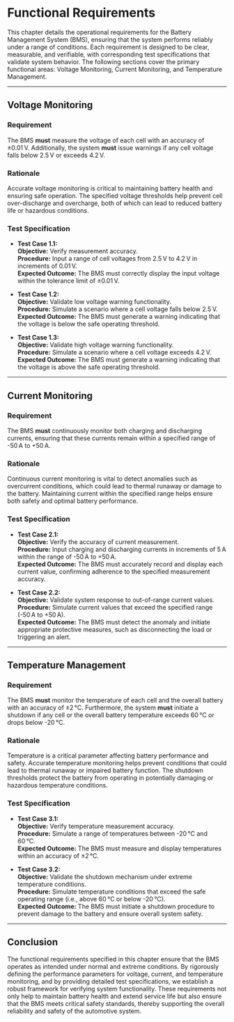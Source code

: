 # Functional Requirements

This chapter details the operational requirements for the Battery Management System (BMS), ensuring that the system performs reliably under a range of conditions. Each requirement is designed to be clear, measurable, and verifiable, with corresponding test specifications that validate system behavior. The following sections cover the primary functional areas: Voltage Monitoring, Current Monitoring, and Temperature Management.

---

## Voltage Monitoring

### **Requirement**
The BMS **must** measure the voltage of each cell with an accuracy of ±0.01 V. Additionally, the system **must** issue warnings if any cell voltage falls below 2.5 V or exceeds 4.2 V.

### **Rationale**
Accurate voltage monitoring is critical to maintaining battery health and ensuring safe operation. The specified voltage thresholds help prevent cell over-discharge and overcharge, both of which can lead to reduced battery life or hazardous conditions.

### **Test Specification**

- **Test Case 1.1:**  
  **Objective:** Verify measurement accuracy.  
  **Procedure:** Input a range of cell voltages from 2.5 V to 4.2 V in increments of 0.01 V.  
  **Expected Outcome:** The BMS must correctly display the input voltage within the tolerance limit of ±0.01 V.

- **Test Case 1.2:**  
  **Objective:** Validate low voltage warning functionality.  
  **Procedure:** Simulate a scenario where a cell voltage falls below 2.5 V.  
  **Expected Outcome:** The BMS must generate a warning indicating that the voltage is below the safe operating threshold.

- **Test Case 1.3:**  
  **Objective:** Validate high voltage warning functionality.  
  **Procedure:** Simulate a scenario where a cell voltage exceeds 4.2 V.  
  **Expected Outcome:** The BMS must generate a warning indicating that the voltage is above the safe operating threshold.

---

## Current Monitoring

### **Requirement**
The BMS **must** continuously monitor both charging and discharging currents, ensuring that these currents remain within a specified range of -50 A to +50 A.

### **Rationale**
Continuous current monitoring is vital to detect anomalies such as overcurrent conditions, which could lead to thermal runaway or damage to the battery. Maintaining current within the specified range helps ensure both safety and optimal battery performance.

### **Test Specification**

- **Test Case 2.1:**  
  **Objective:** Verify the accuracy of current measurement.  
  **Procedure:** Input charging and discharging currents in increments of 5 A within the range of -50 A to +50 A.  
  **Expected Outcome:** The BMS must accurately record and display each current value, confirming adherence to the specified measurement accuracy.

- **Test Case 2.2:**  
  **Objective:** Validate system response to out-of-range current values.  
  **Procedure:** Simulate current values that exceed the specified range (-50 A to +50 A).  
  **Expected Outcome:** The BMS must detect the anomaly and initiate appropriate protective measures, such as disconnecting the load or triggering an alert.

---

## Temperature Management

### **Requirement**
The BMS **must** monitor the temperature of each cell and the overall battery with an accuracy of ±2 °C. Furthermore, the system **must** initiate a shutdown if any cell or the overall battery temperature exceeds 60 °C or drops below -20 °C.

### **Rationale**
Temperature is a critical parameter affecting battery performance and safety. Accurate temperature monitoring helps prevent conditions that could lead to thermal runaway or impaired battery function. The shutdown thresholds protect the battery from operating in potentially damaging or hazardous temperature conditions.

### **Test Specification**

- **Test Case 3.1:**  
  **Objective:** Verify temperature measurement accuracy.  
  **Procedure:** Simulate a range of temperatures between -20 °C and 60 °C.  
  **Expected Outcome:** The BMS must measure and display temperatures within an accuracy of ±2 °C.

- **Test Case 3.2:**  
  **Objective:** Validate the shutdown mechanism under extreme temperature conditions.  
  **Procedure:** Simulate temperature conditions that exceed the safe operating range (i.e., above 60 °C or below -20 °C).  
  **Expected Outcome:** The BMS must initiate a shutdown procedure to prevent damage to the battery and ensure overall system safety.

---

## Conclusion

The functional requirements specified in this chapter ensure that the BMS operates as intended under normal and extreme conditions. By rigorously defining the performance parameters for voltage, current, and temperature monitoring, and by providing detailed test specifications, we establish a robust framework for verifying system functionality. These requirements not only help to maintain battery health and extend service life but also ensure that the BMS meets critical safety standards, thereby supporting the overall reliability and safety of the automotive system.